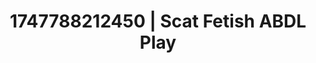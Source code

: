 ---
categories:
- Tasteful nudity
- Demure
- VR porn
- Tan line fetish
- Soft domination
image: /assets/images/1747788212450.jpg
layout: post
seo:
  description: Featured content with artistic ABDL Play, Scat Fetish. HD images available.
  keywords: ABDL Play, Scat Fetish
  og_image: /assets/images/1747788212450.jpg
  schema_type: VisualArtwork
tags:
- '#1747788212450'
- ABDL Play
- Scat Fetish
title: 1747788212450 | Scat Fetish ABDL Play
---